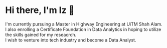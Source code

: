 # Hi there, I'm Iz 👋
I'm currently pursuing a Master in Highway Engineering at UiTM Shah Alam.
I also enrolling a Certificate Foundation in Data Analytics in hoping to utilize the skills gained for my reseacrch.
<br>
I wish to venture into tech industry and become a Data Analyst.
